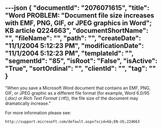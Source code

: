 ---json
{
  "documentId": "2076071615",
  "title": "Word PROBLEM: &quot;Document file size increases with EMF, PNG, GIF, or JPEG graphics in Word&quot;; KB article Q224663",
  "documentShortName": "",
  "fileName": "",
  "path": "",
  "createDate": "11/1/2004 5:12:23 PM",
  "modificationDate": "11/1/2004 5:12:23 PM",
  "templateId": "",
  "segmentId": "85",
  "isRoot": "False",
  "isActive": "True",
  "sortOrdinal": "",
  "clientId": "",
  "tag": ""
}
---

&quot;When you save a Microsoft Word document that contains an EMF, PNG, GIF, or JPEG graphic as a different file format (for example, Word 6.0/95 (*.doc) or Rich Text Format (*.rtf)), the file size of the document may dramatically increase.&quot;

For more information please see:

    http://support.microsoft.com/default.aspx?scid=kb;EN-US;224663
